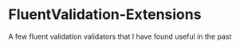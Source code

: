 # FluentValidation-Extensions

A  few fluent validation validators that I have found useful in the past
